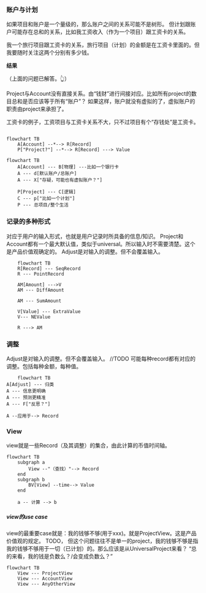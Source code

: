 

### 账户与计划

如果项目和账户是一个量级的，那么账户之间的关系可能不是树形。
但计划跟账户可能存在总和的关系，比如我工资收入（作为一个项目）跟工资卡的关系。

我一个旅行项目跟工资卡的关系，旅行项目（计划）的金额是在工资卡里面的。但我要随时关注这两个分别有多少钱。

**结果**

（上面的问题已解答。👆）

Project与Account没有直接关系。由“钱财”进行间接对应。比如所有project的数目总和是否应该等于所有“账户”？ 如果这样，账户就没有虚拟的了，虚拟账户的职责由project来承担了。

工资卡的例子，工资项目与工资卡关系不大，只不过项目有个“存钱处”是工资卡。

```mermaid

flowchart TB
    A[Account] --*--> R[Record]
    P["Project?"] --*--> R[Record] ---> Value
```

```mermaid
flowchart TB
    A[Account] --- B[物理] ---比如一个银行卡
    A --- d[默认账户/总账户]
    A --- X["存疑，可能也有虚拟账户？"]

    P[Project] --- C[逻辑]
    C --- p["比如一个计划"]
    P --- 总项目/整个生活
```


### 记录的多种形式

对应于用户的输入形式，也就是用户记录时所具备的信息/知识。
Project和Account都有一个最大默认值，类似于universal。所以输入时不需要清楚。这个是产品价值观确定的。
Adjust是对输入的调整。但不会覆盖输入。

```mermaid
    flowchart TB
    R[Record] --- SeqRecord
    R --- PointRecord

    AM[Amount] --->V
    AM --- DiffAmount

    AM --- SumAmount

    V[Value] --- ExtraValue
    V--- NEValue

    R ---> AM

```

### 调整
Adjust是对输入的调整。但不会覆盖输入。
//TODO 可能每种record都有对应的调整。包括每种金额，每种值。

```mermaid
    flowchart TB
A[Adjust] --- 归类
A --- 信息更明确
A --- 预测更精准
A --- F["反思？"]

A --应用于--> Record
```

### View
view就是一些Record（及其调整）的集合，由此计算的币值时间轴。

```mermaid
flowchart TB
    subgraph a
        View --"（查找）"--> Record
    end
    subgraph b
        BV[View] --time--> Value
    end

    a -- 计算 --> b
```
##### view的use case
view的最重要case就是：我的钱够不够(用于xxx)。就是ProjectView。这是产品价值观的规定。
TODO， 但这个问题往往不是单一的project，我的钱够不够是指我的钱够不够用于一切（已计划）的。那么应该是从UniversalProject来看？
“总的来看，我的钱是负数么？/会变成负数么？”

```mermaid
flowchart TB
    View --- ProjectView
    View --- AccountView
    View --- AnyOtherView
```
